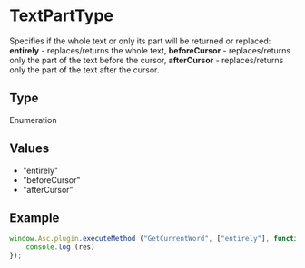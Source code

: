 # TextPartType

Specifies if the whole text or only its part will be returned or replaced:**entirely** - replaces/returns the whole text,**beforeCursor** - replaces/returns only the part of the text before the cursor,**afterCursor** - replaces/returns only the part of the text after the cursor.

## Type

Enumeration

## Values

- "entirely"
- "beforeCursor"
- "afterCursor"


## Example

```javascript
window.Asc.plugin.executeMethod ("GetCurrentWord", ["entirely"], function (res) {
    console.log (res)
});
```
